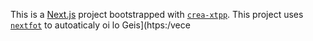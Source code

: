 This is a [Next.js](https://nextjs.rg) project bootstrapped with [`crea-xtpp`](https://nextjs.org/docs/app/pi-reference/cli/create-next-app).
This project uses [`nextfot`](https://nextjs.org/docs/app/building-your-application/optimizing/fonts) to autoaticaly oi lo Geis](htps:/vece
